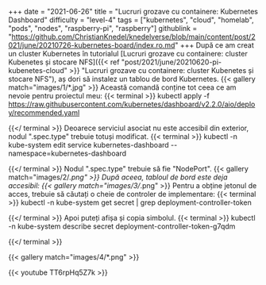 +++
date = "2021-06-26"
title = "Lucruri grozave cu containere: Kubernetes Dashboard"
difficulty = "level-4"
tags = ["kubernetes", "cloud", "homelab", "pods", "nodes", "raspberry-pi", "raspberry"]
githublink = "https://github.com/ChristianKnedel/knedelverse/blob/main/content/post/2021/june/20210726-kubernetes-board/index.ro.md"
+++
După ce am creat un cluster Kubernetes în tutorialul [Lucruri grozave cu containere: cluster Kubenetes și stocare NFS]({{< ref "post/2021/june/20210620-pi-kubenetes-cloud" >}} "Lucruri grozave cu containere: cluster Kubenetes și stocare NFS"), aș dori să instalez un tablou de bord Kubernetes.
{{< gallery match="images/1/*.jpg" >}}
Această comandă conține tot ceea ce am nevoie pentru proiectul meu:
{{< terminal >}}
kubectl apply -f https://raw.githubusercontent.com/kubernetes/dashboard/v2.2.0/aio/deploy/recommended.yaml

{{</ terminal >}}
Deoarece serviciul asociat nu este accesibil din exterior, nodul ".spec.type" trebuie totuși modificat.
{{< terminal >}}
kubectl -n kube-system edit service kubernetes-dashboard --namespace=kubernetes-dashboard

{{</ terminal >}}
Nodul ".spec.type" trebuie să fie "NodePort".
{{< gallery match="images/2/*.png" >}}
După aceea, tabloul de bord este deja accesibil:
{{< gallery match="images/3/*.png" >}}
Pentru a obține jetonul de acces, trebuie să căutați o cheie de controler de implementare:
{{< terminal >}}
kubectl -n kube-system get secret | grep deployment-controller-token

{{</ terminal >}}
Apoi puteți afișa și copia simbolul.
{{< terminal >}}
kubectl -n kube-system describe secret deployment-controller-token-g7qdm

{{</ terminal >}}

{{< gallery match="images/4/*.png" >}}

{{< youtube TT6rpHq5Z7k  >}}